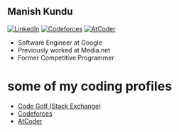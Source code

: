 <h2> Manish Kundu</h2>

[![LinkedIn](https://img.shields.io/badge/linkedin-%230077B5.svg?style=for-the-badge&logo=linkedin&logoColor=white)](https://www.linkedin.com/in/manishkundu17/)
[![Codeforces](https://badges.joonhyung.xyz/codeforces/manish.17.svg)](https://codeforces.com/profile/manish.17)
[![AtCoder](https://badges.joonhyung.xyz/atcoder/manish17.svg)](https://atcoder.jp/users/manish17)

- Software Engineer at Google
- Previously worked at Media.net
- Former Competitive Programmer

# some of my coding profiles

- [Code Golf (Stack Exchange)](https://codegolf.stackexchange.com/users/77516/manish-kundu?tab=topactivity)
- [Codeforces](https://codeforces.com/profile/manish.17)
- [AtCoder](https://atcoder.jp/users/manish17)

